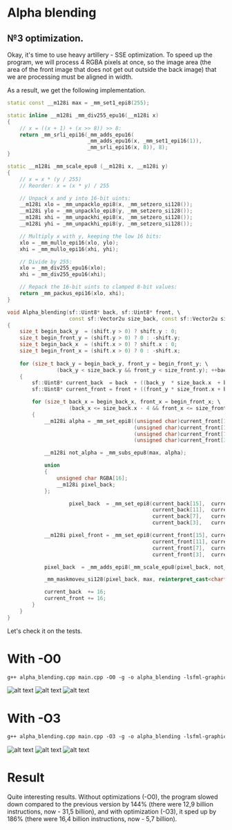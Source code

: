 # Alpha blending

## №3 optimization.

Okay, it's time to use heavy artillery - SSE optimization.
To speed up the program, we will process 4 RGBA pixels at once, so the image area (the area of the front image that does not get out outside the back image) that we are processing must be aligned in width.

As a result, we get the following implementation.

```C++
static const __m128i max = _mm_set1_epi8(255);  

static inline __m128i _mm_div255_epu16(__m128i x)
{
	// x = ((x + 1) + (x >> 8)) >> 8:
	return _mm_srli_epi16(_mm_adds_epu16(
		                  _mm_adds_epu16(x, _mm_set1_epi16(1)),
		                  _mm_srli_epi16(x, 8)), 8);
}

static __m128i _mm_scale_epu8 (__m128i x, __m128i y)
{
	// x = x * (y / 255)
	// Reorder: x = (x * y) / 255

	// Unpack x and y into 16-bit uints:
	__m128i xlo = _mm_unpacklo_epi8(x, _mm_setzero_si128());
	__m128i ylo = _mm_unpacklo_epi8(y, _mm_setzero_si128());
	__m128i xhi = _mm_unpackhi_epi8(x, _mm_setzero_si128());
	__m128i yhi = _mm_unpackhi_epi8(y, _mm_setzero_si128());

	// Multiply x with y, keeping the low 16 bits:
	xlo = _mm_mullo_epi16(xlo, ylo);
	xhi = _mm_mullo_epi16(xhi, yhi);

	// Divide by 255:
	xlo = _mm_div255_epu16(xlo);
	xhi = _mm_div255_epu16(xhi);

	// Repack the 16-bit uints to clamped 8-bit values:
	return _mm_packus_epi16(xlo, xhi);
}

void Alpha_blending(sf::Uint8* back, sf::Uint8* front, \
                    const sf::Vector2u size_back, const sf::Vector2u size_front, const sf::Vector2i shift)
{
    size_t begin_back_y  = (shift.y > 0) ? shift.y : 0;
    size_t begin_front_y = (shift.y > 0) ? 0 : -shift.y;
    size_t begin_back_x  = (shift.x > 0) ? shift.x : 0;
    size_t begin_front_x = (shift.x > 0) ? 0 : -shift.x;
    
    for (size_t back_y = begin_back_y, front_y = begin_front_y; \
                (back_y < size_back.y && front_y < size_front.y); ++back_y, ++front_y)
    {
        sf::Uint8* current_back  = back  + ((back_y  * size_back.x  + begin_back_x)  << 2);
        sf::Uint8* current_front = front + ((front_y * size_front.x + begin_front_x) << 2);

        for (size_t back_x = begin_back_x, front_x = begin_front_x; \
                    (back_x <= size_back.x - 4 && front_x <= size_front.x - 4); back_x +=4, front_x += 4)
        {
            __m128i alpha = _mm_set_epi8((unsigned char)current_front[15], (unsigned char)current_front[15], (unsigned char)current_front[15], (unsigned char)current_front[15], \
                                         (unsigned char)current_front[11], (unsigned char)current_front[11], (unsigned char)current_front[11], (unsigned char)current_front[11], \
                                         (unsigned char)current_front[7],  (unsigned char)current_front[7],  (unsigned char)current_front[7],  (unsigned char)current_front[7],  \
                                         (unsigned char)current_front[3],  (unsigned char)current_front[3],  (unsigned char)current_front[3],  (unsigned char)current_front[3]);

            __m128i not_alpha = _mm_subs_epu8(max, alpha);

            union
            {
                unsigned char RGBA[16];
                __m128i pixel_back;
            };

                    pixel_back  = _mm_set_epi8(current_back[15],  current_back[14],  current_back[13],  current_back[12],  \
                                               current_back[11],  current_back[10],  current_back[9],   current_back[8],   \
                                               current_back[7],   current_back[6],   current_back[5],   current_back[4],   \
                                               current_back[3],   current_back[2],   current_back[1],   current_back[0]);

            __m128i pixel_front = _mm_set_epi8(current_front[15], current_front[14], current_front[13], current_front[12], \
                                               current_front[11], current_front[10], current_front[9],  current_front[8],  \
                                               current_front[7],  current_front[6],  current_front[5],  current_front[4],  \
                                               current_front[3],  current_front[2],  current_front[1],  current_front[0]);

            pixel_back  = _mm_adds_epi8(_mm_scale_epu8(pixel_back, not_alpha), _mm_scale_epu8(pixel_front, alpha));

            _mm_maskmoveu_si128(pixel_back, max, reinterpret_cast<char*>(current_back));

            current_back  += 16;
            current_front += 16;
        }
    }
}
```

Let's check it on the tests.
# With -O0 
```makefile
g++ alpha_blending.cpp main.cpp -O0 -g -o alpha_blending -lsfml-graphics 
```

![alt text](Images/test_2(0).png "The hottest function")
![alt text](Images/test_2(1).png "Important thing")
![alt text](Images/test2_graph.svg "Graph profile")

# With -O3

```makefile
g++ alpha_blending.cpp main.cpp -O3 -g -o alpha_blending -lsfml-graphics 
```

![alt text](Images/test_2(2).png "The hottest function")
![alt text](Images/test_2(3).png "Important thing")
![alt text](Images/test2_1graph.svg "Graph profile")

# Result 

Quite interesting results. Without optimizations (-O0), the program slowed down compared to the previous version by 144% (there were 12,9 billion instructions, now - 31,5 billion), and with optimization (-O3), it sped up by 186% (there were 16,4 billion instructions, now - 5,7 billion).
